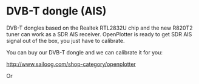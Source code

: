 
# DVB-T dongle (AIS)


DVB-T dongles based on the Realtek RTL2832U chip and the new R820T2 tuner can work as a SDR AIS receiver. OpenPlotter is ready to get SDR AIS signal out of the box, you just have to calibrate. 

You can buy our DVB-T dongle and we can calibrate it for you:

http://www.sailoog.com/shop-category/openplotter

Or